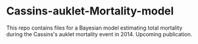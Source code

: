 # Cassins-auklet-Mortality-model
This repo contains files for a Bayesian model estimating total mortality during the Cassins's auklet mortality event in 2014. Upcoming publication.
